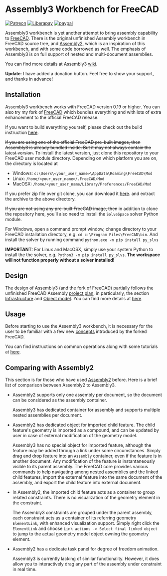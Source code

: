 # Assembly3 Workbench for FreeCAD

[![Patreon](https://img.shields.io/badge/patreon-donate-blue.svg)](https://www.patreon.com/thundereal)
[![Liberapay](http://img.shields.io/liberapay/patrons/realthunder.svg?logo=liberapay)](https://liberapay.com/realthunder/donate)
[![paypal](https://img.shields.io/badge/Donate-PayPal-blue.svg)](https://www.paypal.me/realthunder)

Assembly3 workbench is yet another attempt to bring assembly capability to
[FreeCAD](http://www.freecadweb.org/). There is the original unfinished
Assembly workbench in FreeCAD source tree, and
[Assembly2](https://github.com/hamish2014/FreeCAD_assembly2), which is an
inspiration of this workbench, and with some code borrowed as well. The
emphasis of Assembly3 is on full support of nested and multi-document
assemblies. 

You can find more details at Assembly3 [wiki](../../wiki/Home).

__Update__: I have added a donation button. Feel free to show your support, and
thanks in advance!

## Installation

Assembly3 workbench works with FreeCAD version 0.19 or higher. You can also try
my fork of [FreeCAD](../../releases) which bundles everything and with lots of
extra enhancement to the official FreeCAD release.

If you want to build everything yourself, please check out the build
instruction [here](../../wiki/Build-Instruction).

~~If you are using one of the official FreeCAD pre-built images, then Assembly3
is already bundled inside. But it may not always contain the latest version.~~ To
install the latest version, just clone this repository to your FreeCAD user
module directory. Depending on which platform you are on, the directory is
located at

* Windows: `c:\Users\<your_user_name>\AppData\Roaming\FreeCAD\Mod`
* Linux: `/home/<your_user_name>/.FreeCAD/Mod`
* MacOSX: `/home/<your_user_name/Library/Preferences/FreeCAD/Mod`

If you prefer zip file over git clone, you can download it [here](../../archive/refs/heads/master.zip).
and extract the archive to the above directory.

~~If you are not using any pre-built FreeCAD image, then~~ in addition to clone the
repository here, you'll also need to install the `SolveSpace` solver Python module.

For Windows, open a command prompt window, change directory to your FreeCAD
installation directory, e.g. `cd c:\Program Files\FreeCAD\bin`. And install the solver
by running command `python.exe -m pip install py_slvs`

**IMPORTANT:** For Linux and MacOSX, simply use your system Python to install the the solver,
e.g. `Python3 -m pip install py_slvs`. **The workspace will not function properly without a solver installed!**

## Design

The design of Assembly3 (and the fork of FreeCAD) partially follows the
unfinished FreeCAD Assembly [project plan](https://www.freecadweb.org/wiki/Assembly_project), 
in particularly, the section [Infrastructure](https://www.freecadweb.org/wiki/Assembly_project#Infrastructure)
and [Object model](https://www.freecadweb.org/wiki/Assembly_project#Object_model).
You can find more details at [here](../../wiki/Design).

## Usage

Before starting to use the Assembly3 workbench, it is necessary for the user to
be familiar with a few new [concepts](../../wiki/Concepts) introduced by the forked
FreeCAD. 

You can find instructions on common operations along with some tutorials at 
[here](../../wiki/Usage).

## Comparing with Assembly2

This section is for those who have used
[Assembly2](https://github.com/hamish2014/FreeCAD_assembly2) before. Here is
a brief list of comparison between Assembly2 to Assembly3. 

* Assembly2 supports only one assembly per document, so the document can be
  considered as the assembly container.

  Assembly3 has dedicated container for assembly and supports multiple nested
  assemblies per document. 

* Assembly2 has dedicated object for imported child feature. The child
  feature's geometry is imported as a compound, and can be updated by user in
  case of external modification of the geometry model. 

  Assembly3 has no special object for imported feature, although the feature
  may be added through a link under some circumstances. Simply drag and drop
  feature into an `Assembly` container, even if the feature is in another
  document. Any modification of the feature is instantaneously visible to its
  parent assembly. The FreeCAD core provides various commands to help
  navigating among nested assemblies and the linked child features, import the
  external feature into the same document of the assembly, and export the child
  feature into external document.

* In Assembly2, the imported child feature acts as a container to group related
  constraints. There is no visualization of the geometry element in the
  constraint. 

  The Assembly3 constraints are grouped under the parent assembly, each
  constraint acts as a container of its referring geometry `ElementLink`, with
  enhanced visualization support. Simply right click the `ElementLink` and
  choose `Link actions -> Select final linked object` to jump to the actual
  geometry model object owning the geometry element.

* Assembly2 has a dedicate task panel for degree of freedom animation.

  Assembly3 is currently lacking of similar functionality. However, it does
  allow you to interactively drag any part of the assembly under constraint in
  real time.

